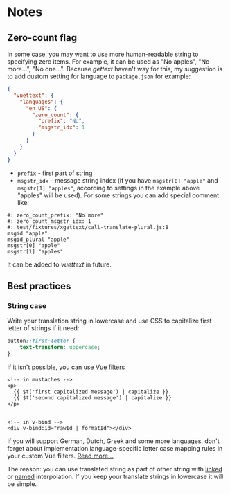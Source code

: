 # Notes

## Zero-count flag

In some case, you may want to use more human-readable string to specifying zero items. For example, it can be used 
as "No apples", "No more...", "No one...". Because _gettext_ haven't way for this, my suggestion is to add 
custom setting for language to `package.json` for example:

```json
{
  "vuettext": {
    "languages": {
      "en_US": {
        "zero_count": {
          "prefix": "No",
          "msgstr_idx": 1
        }
      }
    }
  }
}
```

- `prefix` - first part of string
- `msgstr_idx` - message string index (if you have `msgstr[0] "apple"` and `msgstr[1] "apples"`, according to settings
in the example above "apples" will be used). For some strings you can add special comment like:

```gettext
#: zero_count_prefix: "No more"
#: zero_count_msgstr_idx: 1
#: test/fixtures/xgettext/call-translate-plural.js:8
msgid "apple"
msgid_plural "apple"
msgstr[0] "apple"
msgstr[1] "apples"
```

It can be added to _vuettext_ in future.

## Best practices

### String case

Write your translation string in lowercase and use CSS to capitalize first letter of strings if it need:

```css
button::first-letter {
    text-transform: uppercase;
}
```

If it isn't possible, you can use [Vue filters](https://vuejs.org/v2/guide/filters.html)

```vue
<!-- in mustaches -->
<p>
  {{ $t('first capitalized message') | capitalize }}
  {{ $t('second capitalized message') | capitalize }}
</p>


<!-- in v-bind -->
<div v-bind:id="rawId | formatId"></div>
```

If you will support German, Dutch, Greek and some more languages, don't forget about implementation language-specific 
letter case mapping rules in your custom Vue filters. 
[Read more...](https://developer.mozilla.org/en-US/docs/Web/CSS/text-transform)

The reason: you can use translated string as part of other string with
[linked](https://kazupon.github.io/vue-i18n/guide/messages.html#linked-locale-messages)
or [named](https://kazupon.github.io/vue-i18n/guide/formatting.html#named-formatting) interpolation. If you keep your
translate strings in lowercase it will be simple.
